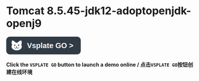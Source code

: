 # Tomcat 8.5.45-jdk12-adoptopenjdk-openj9

<a href="https://www.vsplate.com/?docker-compose=https://github.com/vsplate/dcenvs/tomcat/8.5.45-jdk12-adoptopenjdk-openj9"><img alt="VSPLATE GO" src="https://raw.githubusercontent.com/vsplate/images/master/vsgo_btn.png" width="200px"></a>

**Click the `VSPLATE GO` button to launch a demo online / 点击`VSPLATE GO`按钮创建在线环境**